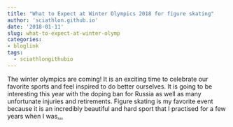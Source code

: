 ```yaml
---
title: "What to Expect at Winter Olympics 2018 for figure skating"
author: 'sciathlon.github.io'
date: '2018-01-11'
slug: what-to-expect-at-winter-olymp
categories:
- bloglink
tags:
  - sciathlongithubio
---
```


The winter olympics are coming! It is an exciting time to celebrate our favorite sports and feel inspired to do better ourselves. It is going to be interesting this year with the doping ban for Russia as well as many unfortunate injuries and retirements. Figure skating is my favorite event because it is an incredibly beautiful and hard sport that I practised for a few years when I was[... <i class="fas fa-external-link-alt"></i>](https://Sciathlon.github.io/post/what-to-expect-at-winter-olympics-2018/)

